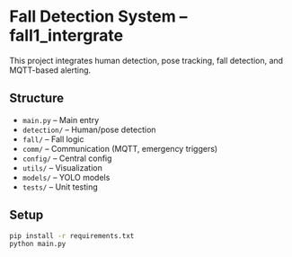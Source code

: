 # Fall Detection System – fall1_intergrate

This project integrates human detection, pose tracking, fall detection, and MQTT-based alerting.

## Structure

- `main.py` – Main entry
- `detection/` – Human/pose detection
- `fall/` – Fall logic
- `comm/` – Communication (MQTT, emergency triggers)
- `config/` – Central config
- `utils/` – Visualization
- `models/` – YOLO models
- `tests/` – Unit testing

## Setup

```bash
pip install -r requirements.txt
python main.py
```
